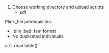1. Choose working directory and upload scripts
    - sdf

Plink_file prerequisites:
  - .bim .bed .fam format
  - No duplicated individuals

a <- read.table()
  

